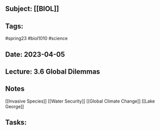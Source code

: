 ## Subject: [[BIOL]]
## Tags:
#spring23 #biol1010 #science 
## Date: 2023-04-05
## Lecture: 3.6 Global Dilemmas

## Notes
[[Invasive Species]]
[[Water Security]]
[[Global Climate Change]]
[[Lake George]]

## Tasks: